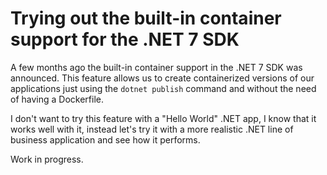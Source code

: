 # Trying out the built-in container support for the .NET 7 SDK

A few months ago the built-in container support in the .NET 7 SDK was announced.
This feature allows us to create containerized versions of our applications just using the ``dotnet publish`` command and without the need of having a Dockerfile. 

I don't want to try this feature with a "Hello World" .NET app, I know that it works well with it, instead let's try it with a more realistic .NET line of business application and see how it performs.

Work in progress.
